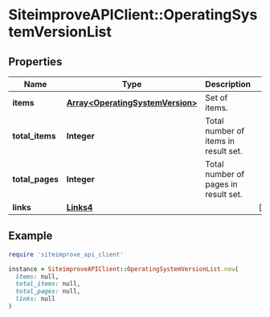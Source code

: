 # SiteimproveAPIClient::OperatingSystemVersionList

## Properties

| Name | Type | Description | Notes |
| ---- | ---- | ----------- | ----- |
| **items** | [**Array&lt;OperatingSystemVersion&gt;**](OperatingSystemVersion.md) | Set of items. |  |
| **total_items** | **Integer** | Total number of items in result set. |  |
| **total_pages** | **Integer** | Total number of pages in result set. |  |
| **links** | [**Links4**](Links4.md) |  | [optional] |

## Example

```ruby
require 'siteimprove_api_client'

instance = SiteimproveAPIClient::OperatingSystemVersionList.new(
  items: null,
  total_items: null,
  total_pages: null,
  links: null
)
```

